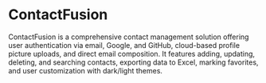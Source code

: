 # ContactFusion
ContactFusion is a comprehensive contact management solution offering user authentication via email, Google, and GitHub, cloud-based profile picture uploads, and direct email composition. It features adding, updating, deleting, and searching contacts, exporting data to Excel, marking favorites, and user customization with dark/light themes.
